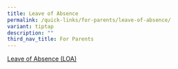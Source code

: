```yaml
---
title: Leave of Absence
permalink: /quick-links/for-parents/leave-of-absence/
variant: tiptap
description: ""
third_nav_title: For Parents
---
```

<p><a href="https://form.gov.sg/60b99f0b5cc3410012909dbe" rel="noopener noreferrer nofollow" target="_blank">Leave of Absence (LOA)</a>
</p>